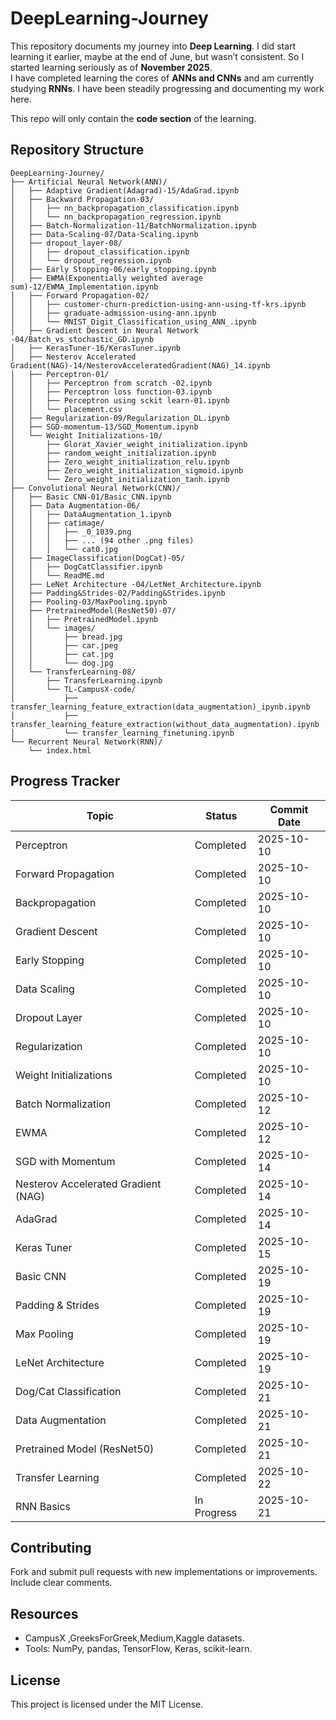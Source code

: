 DeepLearning-Journey
====================

This repository documents my journey into **Deep Learning**. I did start learning it earlier, maybe at the end of June, but wasn’t consistent. So I started learning seriously as of **November 2025**.  
I have completed learning the cores of **ANNs and CNNs** and am currently studying **RNNs**. I have been steadily progressing and documenting my work here.

This repo will only contain the **code section** of the learning.

Repository Structure
--------------------

```
DeepLearning-Journey/
├── Artificial Neural Network(ANN)/
│   ├── Adaptive Gradient(Adagrad)-15/AdaGrad.ipynb
│   ├── Backward Propagation-03/
│   │   ├── nn_backpropagation_classification.ipynb
│   │   └── nn_backpropagation_regression.ipynb
│   ├── Batch-Normalization-11/BatchNormalization.ipynb
│   ├── Data-Scaling-07/Data-Scaling.ipynb
│   ├── dropout_layer-08/
│   │   ├── dropout_classification.ipynb
│   │   └── dropout_regression.ipynb
│   ├── Early Stopping-06/early_stopping.ipynb
│   ├── EWMA(Exponentially weighted average sum)-12/EWMA_Implementation.ipynb
│   ├── Forward Propagation-02/
│   │   ├── customer-churn-prediction-using-ann-using-tf-krs.ipynb
│   │   ├── graduate-admission-using-ann.ipynb
│   │   └── MNIST_Digit_Classification_using_ANN_.ipynb
│   ├── Gradient Descent in Neural Network -04/Batch_vs_stochastic_GD.ipynb
│   ├── KerasTuner-16/KerasTuner.ipynb
│   ├── Nesterov Accelerated Gradient(NAG)-14/NesterovAcceleratedGradient(NAG)_14.ipynb
│   ├── Perceptron-01/
│   │   ├── Perceptron from scratch -02.ipynb
│   │   ├── Perceptron loss function-03.ipynb
│   │   ├── Perceptron using sckit learn-01.ipynb
│   │   └── placement.csv
│   ├── Regularization-09/Regularization_DL.ipynb
│   ├── SGD-momentum-13/SGD_Momentum.ipynb
│   └── Weight Initializations-10/
│       ├── Glorat_Xavier_weight_initialization.ipynb
│       ├── random_weight_initialization.ipynb
│       ├── Zero_weight_initialization_relu.ipynb
│       ├── Zero_weight_initialization_sigmoid.ipynb
│       └── Zero_weight_initialization_tanh.ipynb
├── Convolutional Neural Network(CNN)/
│   ├── Basic CNN-01/Basic_CNN.ipynb
│   ├── Data Augmentation-06/
│   │   ├── DataAugmentation_1.ipynb
│   │   ├── catimage/
│   │   │   ├── _0_1039.png
│   │   │   ├── ... (94 other .png files)
│   │   │   └── cat0.jpg
│   ├── ImageClassification(DogCat)-05/
│   │   ├── DogCatClassifier.ipynb
│   │   └── ReadME.md
│   ├── LeNet Architecture -04/LetNet_Architecture.ipynb
│   ├── Padding&Strides-02/Padding&Strides.ipynb
│   ├── Pooling-03/MaxPooling.ipynb
│   ├── PretrainedModel(ResNet50)-07/
│   │   ├── PretrainedModel.ipynb
│   │   └── images/
│   │       ├── bread.jpg
│   │       ├── car.jpeg
│   │       ├── cat.jpg
│   │       └── dog.jpg
│   └── TransferLearning-08/
│       ├── TransferLearning.ipynb
│       └── TL-CampusX-code/
│           ├── transfer_learning_feature_extraction(data_augmentation)_ipynb.ipynb
│           ├── transfer_learning_feature_extraction(without_data_augmentation).ipynb
│           └── transfer_learning_finetuning.ipynb
└── Recurrent Neural Network(RNN)/
    └── index.html

```

Progress Tracker
----------------

| Topic | Status | Commit Date |
| --- | --- | --- |
| Perceptron | Completed | 2025-10-10 |
| Forward Propagation | Completed | 2025-10-10 |
| Backpropagation | Completed | 2025-10-10 |
| Gradient Descent | Completed | 2025-10-10 |
| Early Stopping | Completed | 2025-10-10 |
| Data Scaling | Completed | 2025-10-10 |
| Dropout Layer | Completed | 2025-10-10 |
| Regularization | Completed | 2025-10-10 |
| Weight Initializations | Completed | 2025-10-10 |
| Batch Normalization | Completed | 2025-10-12 |
| EWMA | Completed | 2025-10-12 |
| SGD with Momentum | Completed | 2025-10-14 |
| Nesterov Accelerated Gradient (NAG) | Completed | 2025-10-14 |
| AdaGrad | Completed | 2025-10-14 |
| Keras Tuner | Completed | 2025-10-15 |
| Basic CNN | Completed | 2025-10-19 |
| Padding & Strides | Completed | 2025-10-19 |
| Max Pooling | Completed | 2025-10-19 |
| LeNet Architecture | Completed | 2025-10-19 |
| Dog/Cat Classification | Completed | 2025-10-21 |
| Data Augmentation | Completed | 2025-10-21 |
| Pretrained Model (ResNet50) | Completed | 2025-10-21 |
| Transfer Learning | Completed | 2025-10-22 |
| RNN Basics | In Progress | 2025-10-21 |

Contributing
------------

Fork and submit pull requests with new implementations or improvements. Include clear comments.

Resources
---------

-   CampusX ,GreeksForGreek,Medium,Kaggle datasets.
-   Tools: NumPy, pandas, TensorFlow, Keras, scikit-learn.

License
-------

This project is licensed under the MIT License. 
